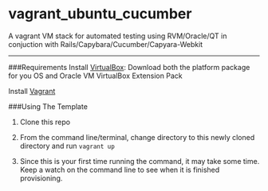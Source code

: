 vagrant_ubuntu_cucumber
=======================

A vagrant VM stack for automated testing using RVM/Oracle/QT in conjuction with Rails/Capybara/Cucumber/Capyara-Webkit 

------------------------------------------

###Requirements
Install [VirtualBox](https://www.virtualbox.org/wiki/Downloads): Download both the platform package for you OS and Oracle VM VirtualBox Extension Pack

Install [Vagrant](https://www.vagrantup.com/downloads.html)



###Using The Template
1) Clone this repo

2) From the command line/terminal, change directory to this newly cloned directory and run `vagrant up` 

3) Since this is your first time running the command, it may take some time. Keep a watch on the command line to see when it is finished provisioning.


